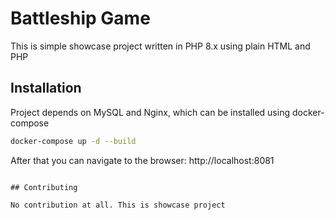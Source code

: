 # Battleship Game

This is simple showcase project written in PHP 8.x using plain HTML and PHP

## Installation

Project depends on MySQL and Nginx, which can be installed using docker-compose

```bash
docker-compose up -d --build
```

After that you can navigate to the browser: http://localhost:8081
```

## Contributing

No contribution at all. This is showcase project